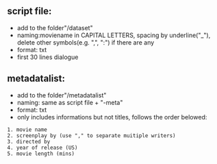 ## script file:

+ add to the folder"/dataset"
+ naming:moviename in CAPITAL LETTERS, spacing by underline("_"), delete other symbols(e.g. ",", ":") if there are any
+ format: txt
+ first 30 lines dialogue


## metadatalist:

+ add to the folder"/metadatalist"
+ naming: same as script file + "-meta"
+ format: txt
+ only includes informations but not titles, follows the order belowed:
```
1. movie name 
2. screenplay by (use "," to separate muitiple writers)
3. directed by 
4. year of release (US)
5. movie length (mins)
```

